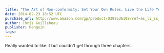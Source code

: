 ```yaml
---
title: "The Art of Non-conformity: Set Your Own Rules, Live the Life You Want, and Change the World"
date: 2014-02-23 18:52 UTC
purchase_url: http://www.amazon.com/gp/product/0399536108/ref=as_li_ss_tl?ie=UTF8&camp=1789&creative=390957&creativeASIN=0399536108&linkCode=as2&tag=everrail-20
author: Chris Guillebeau
publisher: Penguin
tags:
---
```


Really wanted to like it but couldn't get through three chapters.

